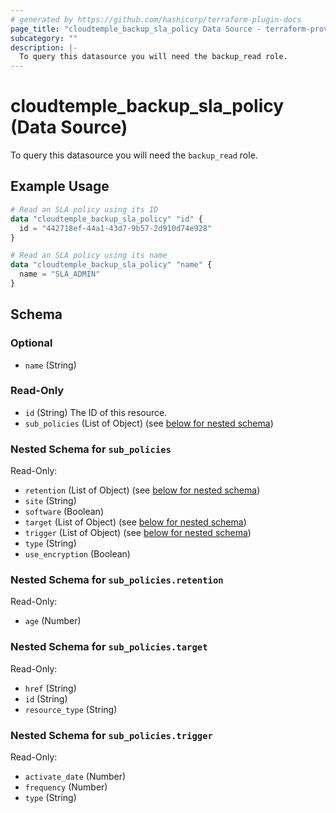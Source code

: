 ```yaml
---
# generated by https://github.com/hashicorp/terraform-plugin-docs
page_title: "cloudtemple_backup_sla_policy Data Source - terraform-provider-cloudtemple"
subcategory: ""
description: |-
  To query this datasource you will need the backup_read role.
---
```


# cloudtemple_backup_sla_policy (Data Source)

To query this datasource you will need the `backup_read` role.

## Example Usage

```terraform
# Read an SLA policy using its ID
data "cloudtemple_backup_sla_policy" "id" {
  id = "442718ef-44a1-43d7-9b57-2d910d74e928"
}

# Read an SLA policy using its name
data "cloudtemple_backup_sla_policy" "name" {
  name = "SLA_ADMIN"
}
```

<!-- schema generated by tfplugindocs -->
## Schema

### Optional

- `name` (String)

### Read-Only

- `id` (String) The ID of this resource.
- `sub_policies` (List of Object) (see [below for nested schema](#nestedatt--sub_policies))

<a id="nestedatt--sub_policies"></a>
### Nested Schema for `sub_policies`

Read-Only:

- `retention` (List of Object) (see [below for nested schema](#nestedobjatt--sub_policies--retention))
- `site` (String)
- `software` (Boolean)
- `target` (List of Object) (see [below for nested schema](#nestedobjatt--sub_policies--target))
- `trigger` (List of Object) (see [below for nested schema](#nestedobjatt--sub_policies--trigger))
- `type` (String)
- `use_encryption` (Boolean)

<a id="nestedobjatt--sub_policies--retention"></a>
### Nested Schema for `sub_policies.retention`

Read-Only:

- `age` (Number)


<a id="nestedobjatt--sub_policies--target"></a>
### Nested Schema for `sub_policies.target`

Read-Only:

- `href` (String)
- `id` (String)
- `resource_type` (String)


<a id="nestedobjatt--sub_policies--trigger"></a>
### Nested Schema for `sub_policies.trigger`

Read-Only:

- `activate_date` (Number)
- `frequency` (Number)
- `type` (String)


